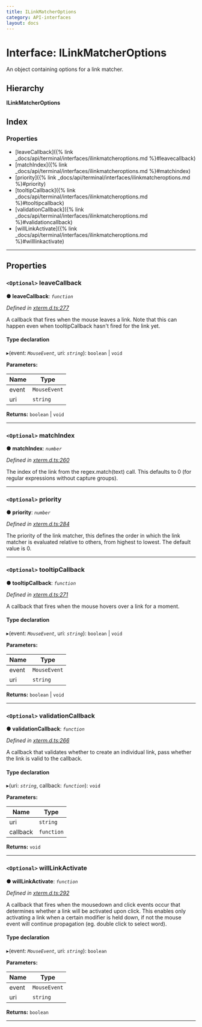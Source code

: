 ```yaml
---
title: ILinkMatcherOptions
category: API-interfaces
layout: docs
---
```



# Interface: ILinkMatcherOptions

An object containing options for a link matcher.

## Hierarchy

**ILinkMatcherOptions**

## Index

### Properties

* [leaveCallback]({% link _docs/api/terminal/interfaces/ilinkmatcheroptions.md %}#leavecallback)
* [matchIndex]({% link _docs/api/terminal/interfaces/ilinkmatcheroptions.md %}#matchindex)
* [priority]({% link _docs/api/terminal/interfaces/ilinkmatcheroptions.md %}#priority)
* [tooltipCallback]({% link _docs/api/terminal/interfaces/ilinkmatcheroptions.md %}#tooltipcallback)
* [validationCallback]({% link _docs/api/terminal/interfaces/ilinkmatcheroptions.md %}#validationcallback)
* [willLinkActivate]({% link _docs/api/terminal/interfaces/ilinkmatcheroptions.md %}#willlinkactivate)

---

## Properties

<a id="leavecallback"></a>

### `<Optional>` leaveCallback

**● leaveCallback**: *`function`*

*Defined in [xterm.d.ts:277](https://github.com/xtermjs/xterm.js/blob/3.9.0/typings/xterm.d.ts#L277)*

A callback that fires when the mouse leaves a link. Note that this can happen even when tooltipCallback hasn't fired for the link yet.

#### Type declaration
▸(event: *`MouseEvent`*, uri: *`string`*): `boolean` | `void`

**Parameters:**

| Name | Type |
| ------ | ------ |
| event | `MouseEvent` |
| uri | `string` |

**Returns:** `boolean` | `void`

___
<a id="matchindex"></a>

### `<Optional>` matchIndex

**● matchIndex**: *`number`*

*Defined in [xterm.d.ts:260](https://github.com/xtermjs/xterm.js/blob/3.9.0/typings/xterm.d.ts#L260)*

The index of the link from the regex.match(text) call. This defaults to 0 (for regular expressions without capture groups).

___
<a id="priority"></a>

### `<Optional>` priority

**● priority**: *`number`*

*Defined in [xterm.d.ts:284](https://github.com/xtermjs/xterm.js/blob/3.9.0/typings/xterm.d.ts#L284)*

The priority of the link matcher, this defines the order in which the link matcher is evaluated relative to others, from highest to lowest. The default value is 0.

___
<a id="tooltipcallback"></a>

### `<Optional>` tooltipCallback

**● tooltipCallback**: *`function`*

*Defined in [xterm.d.ts:271](https://github.com/xtermjs/xterm.js/blob/3.9.0/typings/xterm.d.ts#L271)*

A callback that fires when the mouse hovers over a link for a moment.

#### Type declaration
▸(event: *`MouseEvent`*, uri: *`string`*): `boolean` | `void`

**Parameters:**

| Name | Type |
| ------ | ------ |
| event | `MouseEvent` |
| uri | `string` |

**Returns:** `boolean` | `void`

___
<a id="validationcallback"></a>

### `<Optional>` validationCallback

**● validationCallback**: *`function`*

*Defined in [xterm.d.ts:266](https://github.com/xtermjs/xterm.js/blob/3.9.0/typings/xterm.d.ts#L266)*

A callback that validates whether to create an individual link, pass whether the link is valid to the callback.

#### Type declaration
▸(uri: *`string`*, callback: *`function`*): `void`

**Parameters:**

| Name | Type |
| ------ | ------ |
| uri | `string` |
| callback | `function` |

**Returns:** `void`

___
<a id="willlinkactivate"></a>

### `<Optional>` willLinkActivate

**● willLinkActivate**: *`function`*

*Defined in [xterm.d.ts:292](https://github.com/xtermjs/xterm.js/blob/3.9.0/typings/xterm.d.ts#L292)*

A callback that fires when the mousedown and click events occur that determines whether a link will be activated upon click. This enables only activating a link when a certain modifier is held down, if not the mouse event will continue propagation (eg. double click to select word).

#### Type declaration
▸(event: *`MouseEvent`*, uri: *`string`*): `boolean`

**Parameters:**

| Name | Type |
| ------ | ------ |
| event | `MouseEvent` |
| uri | `string` |

**Returns:** `boolean`

___

